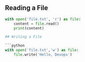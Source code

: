 ## Reading a File

```python
with open('file.txt', 'r') as file:
    content = file.read()
    print(content)

## Writing a File

```python
with open('file.txt','w') as file:
    file.write('Hello, Devops')


